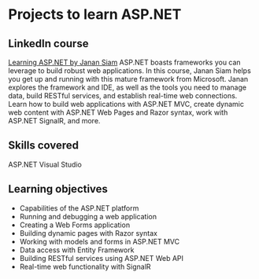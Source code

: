# Projects to learn ASP.NET

## LinkedIn course
[Learning ASP.NET by Janan Siam](https://www.linkedin.com/learning-login/share?account=75714794&forceAccount=false&redirect=https%3A%2F%2Fwww.linkedin.com%2Flearning%2Flearning-asp-dot-net-2%3Ftrk%3Dshare_ent_url%26shareId%3DsW8WmyQ5Q7KElwZqUXANyw%253D%253D)
ASP.NET boasts frameworks you can leverage to build robust web applications. 
In this course, Janan Siam helps you get up and running with this mature framework from Microsoft. Janan explores the framework and IDE, as well as the tools you need to manage data, build RESTful services, and establish real-time web connections. Learn how to build web applications with ASP.NET MVC, create dynamic web content with ASP.NET Web Pages and Razor syntax, work with ASP.NET SignalR, and more.

## Skills covered
ASP.NET
Visual Studio

## Learning objectives
- Capabilities of the ASP.NET platform
- Running and debugging a web application
- Creating a Web Forms application
- Building dynamic pages with Razor syntax
- Working with models and forms in ASP.NET MVC
- Data access with Entity Framework
- Building RESTful services using ASP.NET Web API
- Real-time web functionality with SignalR
